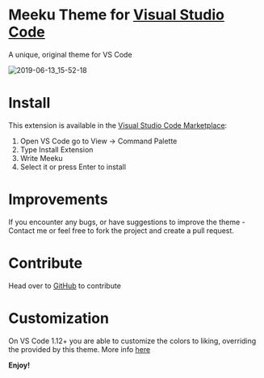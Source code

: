 # Meeku Theme for [Visual Studio Code](https://code.visualstudio.com/)

A unique, original theme for VS Code

![2019-06-13_15-52-18](https://user-images.githubusercontent.com/28616709/59472506-8b96dc80-8df3-11e9-9b30-a7dc57622e9c.png)

# Install

This extension is available in the [Visual Studio Code Marketplace](https://marketplace.visualstudio.com/items?itemName=mjpeppersdev.meeku):

1. Open VS Code go to View -> Command Palette
2. Type Install Extension
3. Write Meeku
4. Select it or press Enter to install

# Improvements

If you encounter any bugs, or have suggestions to improve the theme - Contact me or feel free to fork the project and create a pull request.

# Contribute

Head over to [GitHub](https://github.com/MJPeppersdev/Meeku) to contribute

# Customization

On VS Code 1.12+ you are able to customize the colors to liking, overriding the provided by this theme. More info [here](https://code.visualstudio.com/docs/getstarted/theme-color-reference)

**Enjoy!**
